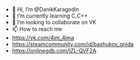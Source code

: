 - 👋 Hi, I’m @DanikKaragodin
- 🌱 I’m currently learning C,С++
- 💞️ I’m looking to collaborate on VK
- 📫 How to reach me 
- https://vk.com/4im_4ima
- https://steamcommunity.com/id/bashukov_gnida
- https://onlinegdb.com/jZL-QVF2A
<!---
DanikKaragodin/DanikKaragodin is a ✨ special ✨ repository because its `README.md` (this file) appears on your GitHub profile.
You can click the Preview link to take a look at your changes.
--->
